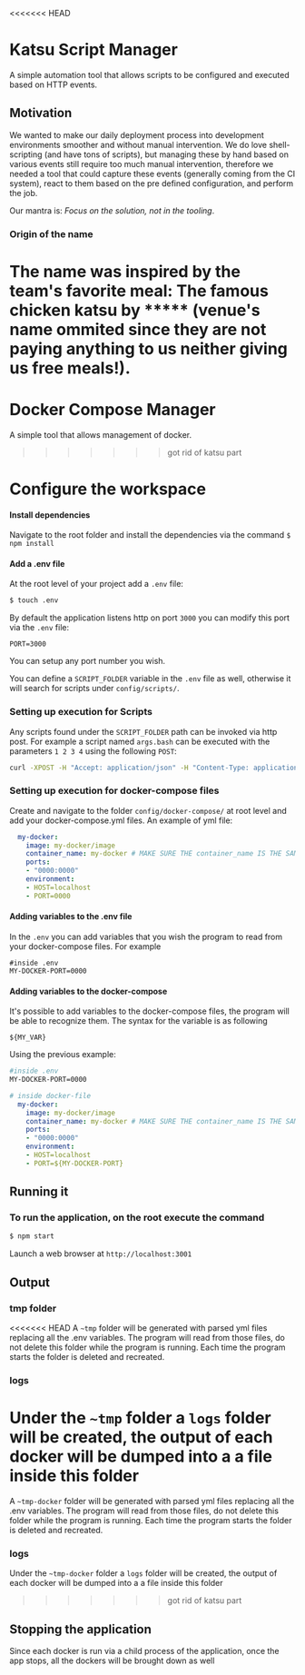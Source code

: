 <<<<<<< HEAD
# Katsu Script Manager
A simple automation tool that allows scripts to be configured and executed based on HTTP events.

## Motivation
We wanted to make our daily deployment process into development environments smoother and without manual intervention. We do love shell-scripting (and have tons of scripts), but managing these by hand based on various events still require too much manual intervention, therefore we  needed a tool that could capture these events (generally coming from the CI system), react to them based on the pre defined configuration, and perform the job.

Our mantra is: *Focus on the solution, not in the tooling*.

### Origin of the name
The name was inspired by the team's favorite meal: The famous chicken katsu by ***** (venue's name ommited since they are not paying anything to us neither giving us free meals!).
=======
# Docker Compose Manager
A simple tool that allows management of docker.
>>>>>>> got rid of katsu part

# Configure the workspace

#### Install dependencies
Navigate to the root folder and install the dependencies via the command 
`$ npm install`

#### Add a .env file

At the root level of your project add a `.env` file:

```bash
$ touch .env
```

By default the application listens http on port `3000` you can modify this port via the `.env` file:

```
PORT=3000
```

You can setup any port number you wish.

You can define a `SCRIPT_FOLDER` variable in the `.env` file as well, otherwise it will search for scripts under `config/scripts/`.

### Setting up execution for Scripts

Any scripts found under the `SCRIPT_FOLDER` path can be invoked via http post. For example a script named `args.bash` can be executed with the parameters `1 2 3 4` using the following `POST`:

```bash
curl -XPOST -H "Accept: application/json" -H "Content-Type: application/json" -d "[\"1\", \"2\", \"3\", \"4\"]" http://localhost:3001/run-script/args.bash
```

### Setting up execution for docker-compose files
Create and navigate to the folder `config/docker-compose/` at root level and add your docker-compose.yml files. An example of yml file:

```yaml
  my-docker:
    image: my-docker/image
    container_name: my-docker # MAKE SURE THE container_name IS THE SAME AS the docker name
    ports:
    - "0000:0000"
    environment:
    - HOST=localhost
    - PORT=0000
```
####  Adding variables to the .env file 
 In the `.env` you can add variables that you wish the program to read from your docker-compose files. For example
```
#inside .env
MY-DOCKER-PORT=0000
```

#### Adding variables to the docker-compose
It's possible to add variables to the docker-compose files, the program will be able to recognize them. The syntax for the variable is as following 
```
${MY_VAR}
```
Using the previous example: 

```bash
#inside .env
MY-DOCKER-PORT=0000
```

```yaml
# inside docker-file
  my-docker:
    image: my-docker/image
    container_name: my-docker # MAKE SURE THE container_name IS THE SAME AS the docker name
    ports:
    - "0000:0000"
    environment:
    - HOST=localhost
    - PORT=${MY-DOCKER-PORT}
```

## Running it

### To run the application, on the root execute the command

```bash
$ npm start
```

Launch a web browser at `http://localhost:3001` 

## Output

### tmp folder
<<<<<<< HEAD
A `~tmp` folder will be generated with parsed yml files replacing all the .env variables. The program will read from those files, do not delete this folder while the program is running. Each time the program starts the folder is deleted and recreated. 

### logs
Under the `~tmp` folder a `logs` folder will be created, the output of each docker will be dumped into a a file inside this folder
=======
A `~tmp-docker` folder will be generated with parsed yml files replacing all the .env variables. The program will read from those files, do not delete this folder while the program is running. Each time the program starts the folder is deleted and recreated. 

### logs
Under the `~tmp-docker` folder a `logs` folder will be created, the output of each docker will be dumped into a a file inside this folder
>>>>>>> got rid of katsu part

## Stopping the application
Since each docker is run via a child process of the application, once the app stops, all the dockers will be brought down as well


